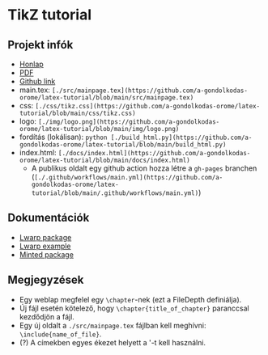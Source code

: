 # TikZ tutorial

## Projekt infók

* [Honlap](https://a-gondolkodas-orome.github.io/latex-tutorial/index.html)
* [PDF](https://a-gondolkodas-orome.github.io/latex-tutorial/mainpage.pdf)
* [Github link](https://github.com/a-gondolkodas-orome/latex-tutorial)
* main.tex: `[./src/mainpage.tex](https://github.com/a-gondolkodas-orome/latex-tutorial/blob/main/src/mainpage.tex)`
* css: `[./css/tikz.css](https://github.com/a-gondolkodas-orome/latex-tutorial/blob/main/css/tikz.css)`
* logo: `[./img/logo.png](https://github.com/a-gondolkodas-orome/latex-tutorial/blob/main/img/logo.png)`
* fordítás (lokálisan): `python [./build_html.py](https://github.com/a-gondolkodas-orome/latex-tutorial/blob/main/build_html.py)`
* index.html: `[./docs/index.html](https://github.com/a-gondolkodas-orome/latex-tutorial/blob/main/docs/index.html)`
  * A publikus oldalt egy github action hozza létre a `gh-pages` branchen (`[./.github/workflows/main.yml](https://github.com/a-gondolkodas-orome/latex-tutorial/blob/main/.github/workflows/main.yml)`)

## Dokumentációk
* [Lwarp package](https://ctan.ijs.si/tex-archive/macros/latex/contrib/lwarp/lwarp.pdf)
* [Lwarp example](https://people.bath.ac.uk/feb/lwarp/lwarp-intro.html)
* [Minted package](http://tug.ctan.org/macros/latex/contrib/minted/minted.pdf)

## Megjegyzések

* Egy weblap megfelel egy `\chapter`-nek (ezt a FileDepth definiálja).
* Új fájl esetén kötelező, hogy `\chapter{title_of_chapter}` paranccsal kezdődjön a fájl. 
* Egy új oldalt a `./src/mainpage.tex` fájlban kell meghívni: `\include{name_of_file}`.
* (?) A címekben egyes ékezet helyett a  '<karakter>-t kell használni.
